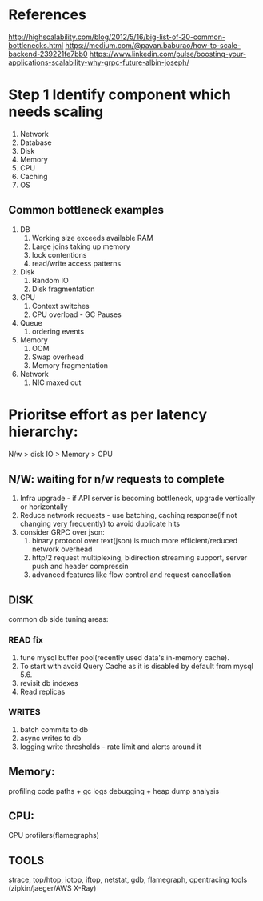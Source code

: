 # References
http://highscalability.com/blog/2012/5/16/big-list-of-20-common-bottlenecks.html
https://medium.com/@pavan.baburao/how-to-scale-backend-239221fe7bb0
https://www.linkedin.com/pulse/boosting-your-applications-scalability-why-grpc-future-albin-joseph/

# Step 1 Identify component which needs scaling
1. Network
2. Database
3. Disk
4. Memory
5. CPU
6. Caching
7. OS

## Common bottleneck examples 
1. DB
   1. Working size exceeds available RAM
   2. Large joins taking up memory
   3. lock contentions
   4. read/write access patterns
2. Disk
   1. Random IO
   2. Disk fragmentation   
3. CPU
   1. Context switches
   2. CPU overload - GC Pauses
4. Queue
   1. ordering events
5. Memory
   1. OOM
   2. Swap overhead
   3. Memory fragmentation 
7. Network
   1. NIC maxed out

# Prioritse effort as per latency hierarchy: 
N/w > disk IO > Memory > CPU

## N/W: waiting for n/w requests to complete
1. Infra upgrade - if API server is becoming bottleneck, upgrade vertically or horizontally
2. Reduce network requests - use batching, caching response(if not changing very frequently) to avoid duplicate hits
3. consider GRPC over json:
   1. binary protocol over text(json) is much more efficient/reduced network overhead
   2. http/2 request multiplexing, bidirection streaming support, server push and header compressin
   3. advanced features like flow control and request cancellation

## DISK
common db side tuning areas:
### READ fix
1. tune mysql buffer pool(recently used data's in-memory cache).
2. To start with avoid Query Cache as it is disabled by default from mysql 5.6.
3. revisit db indexes
5. Read replicas

### WRITES
1. batch commits to db
2. async writes to db
3. logging write thresholds - rate limit and alerts around it

## Memory: 
profiling code paths +  gc logs debugging +  heap dump analysis

## CPU: 
CPU profilers(flamegraphs)

## TOOLS
strace, top/htop, iotop, iftop, netstat, gdb, flamegraph, opentracing tools (zipkin/jaeger/AWS X-Ray)
	



